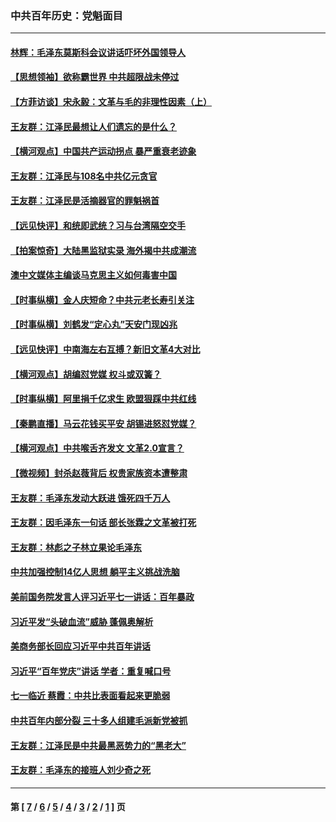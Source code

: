### 中共百年历史：党魁面目
---
#### [林辉：毛泽东莫斯科会议讲话吓坏外国领导人](../../pages/nf1176107/n13917931.md?05180430) 
#### [【思想领袖】欲称霸世界 中共超限战未停过](../../pages/nf1176107/n13745142.md?05180430) 
#### [【方菲访谈】宋永毅：文革与毛的非理性因素（上）](../../pages/nf1176107/n13469956.md?05180430) 
#### [王友群：江泽民最想让人们遗忘的是什么？](../../pages/nf1176107/n13408949.md?05180430) 
#### [【横河观点】中国共产运动拐点 暴严重衰老迹象](../../pages/nf1176107/n13388333.md?05180430) 
#### [王友群：江泽民与108名中共亿元贪官](../../pages/nf1176107/n13352358.md?05180430) 
#### [王友群：江泽民是活摘器官的罪魁祸首](../../pages/nf1176107/n13336903.md?05180430) 
#### [【远见快评】和统即武统？习与台湾隔空交手](../../pages/nf1176107/n13297739.md?05180430) 
#### [【拍案惊奇】大陆黑监狱实录 海外揭中共成潮流](../../pages/nf1176107/n13288853.md?05180430) 
#### [澳中文媒体主编谈马克思主义如何毒害中国](../../pages/nf1176107/n13257387.md?05180430) 
#### [【时事纵横】金人庆短命？中共元老长寿引关注](../../pages/nf1176107/n13217934.md?05180430) 
#### [【时事纵横】刘鹤发“定心丸”天安门现凶兆](../../pages/nf1176107/n13215416.md?05180430) 
#### [【远见快评】中南海左右互搏？新旧文革4大对比](../../pages/nf1176107/n13214745.md?05180430) 
#### [【横河观点】胡编怼党媒 权斗或双簧？](../../pages/nf1176107/n13210864.md?05180430) 
#### [【时事纵横】阿里捐千亿求生 欧盟狠踩中共红线](../../pages/nf1176107/n13206431.md?05180430) 
#### [【秦鹏直播】马云花钱买平安 胡锡进怒怼党媒？](../../pages/nf1176107/n13206392.md?05180430) 
#### [【横河观点】中共喉舌齐发文 文革2.0宣言？](../../pages/nf1176107/n13201248.md?05180430) 
#### [【微视频】封杀赵薇背后 权贵家族资本遭整肃](../../pages/nf1176107/n13197798.md?05180430) 
#### [王友群：毛泽东发动大跃进 饿死四千万人](../../pages/nf1176107/n13177158.md?05180430) 
#### [王友群：因毛泽东一句话 部长张霖之文革被打死](../../pages/nf1176107/n13161711.md?05180430) 
#### [王友群：林彪之子林立果论毛泽东](../../pages/nf1176107/n13128622.md?05180430) 
#### [中共加强控制14亿人思想 躺平主义挑战洗脑](../../pages/nf1176107/n13094299.md?05180430) 
#### [美前国务院发言人评习近平七一讲话：百年暴政](../../pages/nf1176107/n13066986.md?05180430) 
#### [习近平发“头破血流”威胁 蓬佩奥解析](../../pages/nf1176107/n13063604.md?05180430) 
#### [美商务部长回应习近平中共百年讲话](../../pages/nf1176107/n13062903.md?05180430) 
#### [习近平“百年党庆”讲话 学者：重复喊口号](../../pages/nf1176107/n13061411.md?05180430) 
#### [七一临近 蔡霞：中共比表面看起来更脆弱](../../pages/nf1176107/n13056418.md?05180430) 
#### [中共百年内部分裂 三十多人组建毛派新党被抓](../../pages/nf1176107/n13044023.md?05180430) 
#### [王友群：江泽民是中共最黑恶势力的“黑老大”](../../pages/nf1176107/n13022180.md?05180430) 
#### [王友群：毛泽东的接班人刘少奇之死](../../pages/nf1176107/n12991772.md?05180430) 

---
#### 第 [ [7](./7.md?05180430) / [6](./6.md?05180430) / [5](./5.md?05180430) / [4](./4.md?05180430) / [3](./3.md?05180430) / [2](./2.md?05180430) / [1](./1.md?05180430) ] 页
